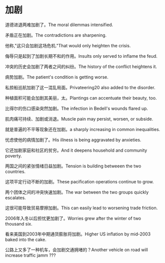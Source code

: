# 加剧

<p><span class="chinese">道德进退两难加剧了。</span><span class="english">The moral dilemmas intensified.</span></p>

<p><span class="chinese">矛盾正在加剧。</span><span class="english">The contradictions are sharpening.</span></p>

<p><span class="chinese">他称,"这只会加剧这场危机."</span><span class="english">That would only heighten the crisis.</span></p>

<p><span class="chinese">侮辱只是起到了加剧长期不和的作用。</span><span class="english">Insults only served to inflame the feud.</span></p>

<p><span class="chinese">冲突的历史会加剧了两者之间的纠纷。</span><span class="english">The history of the conflict heightens it.</span></p>

<p><span class="chinese">病势加剧。</span><span class="english">The patient's condition is getting worse.</span></p>

<p><span class="chinese">私掠船巡航加剧了这一混乱局面。</span><span class="english">Privateering20 also added to the disorder.</span></p>

<p><span class="chinese">种植面积可能会加剧其美丽，太。</span><span class="english">Plantings can accentuate their beauty, too.</span></p>

<p><span class="chinese">比得尔的伤口感染突然加剧。</span><span class="english">The infection in Bedell's wounds flared up.</span></p>

<p><span class="chinese">肌肉痛可持续、加剧或消退。</span><span class="english">Muscle pain may persist, worsen, or subside.</span></p>

<p><span class="chinese">就是普遍的不平等现象还在加剧。</span><span class="english">a sharply increasing in common inequalities.</span></p>

<p><span class="chinese">忧虑使他的病情加剧了。</span><span class="english">His illness is being aggravated by anxieties.</span></p>

<p><span class="chinese">它还加剧家庭和社区的贫穷。</span><span class="english">And it deepens household and community poverty.</span></p>

<p><span class="chinese">两国之间的紧张情绪日益加剧。</span><span class="english">Tension is building betweeen the two countries.</span></p>

<p><span class="chinese">这项平定行动不断的加剧。</span><span class="english">These pacification operations continue to grow.</span></p>

<p><span class="chinese">两个团体之间的冲突快速加剧。</span><span class="english">The war between the two groups quickly escalates.</span></p>

<p><span class="chinese">这很可能导致贸易摩擦加剧。</span><span class="english">This can easily lead to worsening trade friction.</span></p>

<p><span class="chinese">2006年入冬以后担忧更加剧了。</span><span class="english">Worries grew after the winter of two thousand six.</span></p>

<p><span class="chinese">看来美国到2003年中期通货膨胀将加剧。</span><span class="english">Higher US inflation by mid-2003 baked into the cake.</span></p>

<p><span class="chinese">公路上又多了一种机车，会加剧交通拥堵的？</span><span class="english">Another vehicle on road will increase traffic jamm ???</span></p>


